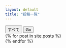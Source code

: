 ```yaml
---
layout: default
title: "投稿一覧"
---
```




<div class="tab">
  <button class="tablinks" onclick="filterCategory('all')">すべて</button>
  <button class="tablinks" onclick="filterCategory('Go')">Go</button>
  <!-- 他のカテゴリのボタンも追加 -->
</div>

<div id="posts">
  {% for post in site.posts %}
    <div class="post" data-category="{{ post.category }}" data-content="{{ post.content | markdownify }}">
    </div>
  {% endfor %}
</div>

<!-- JavaScriptでカテゴリ別にフィルタリングするコード -->
<script src="https://cdn.jsdelivr.net/npm/marked/marked.min.js"></script>
<script>
  function filterCategory(category) {
    var posts = document.querySelectorAll(".post");
    posts.forEach(function(post) {
      var postCategory = post.getAttribute("data-category");
      var content = post.getAttribute("data-content");
      var renderedContent = marked(content);

      if (category === "all" || postCategory === category) {
        post.innerHTML = renderedContent;
      } else {
        post.innerHTML = ""; // 非表示
      }
    });
  }
</script>
